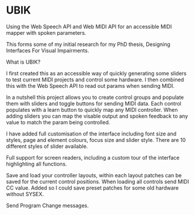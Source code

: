 # UBIK
Using the Web Speech API and Web MIDI API for an accessible MIDI mapper with spoken parameters.

This forms some of my initial research for my PhD thesis, Designing Interfaces For Visual Impairments.

What is UBIK? 

I first created this as an accessible way of quickly generating some sliders to test current MIDI projects and control some hardware. I then combined this with the Web Speech API to read out params when sending MIDI.

In a nutshell this project allows you to create control groups and populate them with sliders and toggle buttons for sending MIDI data. Each control populates with a learn button to quickly map any MIDI controller. When adding sliders you can map the visable output and spoken feedback to any value to match the param being controlled.

I have added full customisation of the interface including font size and styles, page and element colours, focus size and slider style. There are 10 different styles of slider available. 

Full support for screen readers, including a custom tour of the interface highlighting all functions.

Save and load your controller layouts, within each layout patches can be saved for the current control positions. When loading all controls send MIDI CC value. Added so I could save preset patches for some old hardware without SYSEX.

Send Program Change messages.
